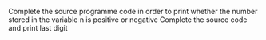 Complete the source programme code in order to print whether the number stored in the variable n is positive or negative
Complete the source code and print last digit
